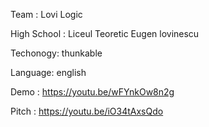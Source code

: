 Team : Lovi Logic

High School : Liceul Teoretic Eugen lovinescu


Techonogy: thunkable


Language: english


Demo : https://youtu.be/wFYnkOw8n2g


Pitch : https://youtu.be/iO34tAxsQdo


